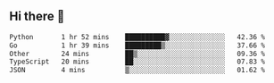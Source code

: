 ## Hi there 👋

<!--
**whirlun/whirlun** is a ✨ _special_ ✨ repository because its `README.md` (this file) appears on your GitHub profile.

Here are some ideas to get you started:

- 🔭 I’m currently working on ...
- 🌱 I’m currently learning ...
- 👯 I’m looking to collaborate on ...
- 🤔 I’m looking for help with ...
- 💬 Ask me about ...
- 📫 How to reach me: ...
- 😄 Pronouns: ...
- ⚡ Fun fact: ...
-->
<!--START_SECTION:waka-->

```txt
Python       1 hr 52 mins    ██████████▓░░░░░░░░░░░░░░   42.36 %
Go           1 hr 39 mins    █████████▒░░░░░░░░░░░░░░░   37.66 %
Other        24 mins         ██▒░░░░░░░░░░░░░░░░░░░░░░   09.36 %
TypeScript   20 mins         ██░░░░░░░░░░░░░░░░░░░░░░░   07.83 %
JSON         4 mins          ▒░░░░░░░░░░░░░░░░░░░░░░░░   01.62 %
```

<!--END_SECTION:waka-->
